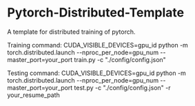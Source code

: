 # Pytorch-Distributed-Template
A template for distributed training of pytorch.

Training command:
CUDA_VISIBLE_DEVICES=gpu_id python -m torch.distributed.launch --nproc_per_node=gpu_num --master_port=your_port train.py -c "./config/config.json"

Testing command:
CUDA_VISIBLE_DEVICES=gpu_id python -m torch.distributed.launch --nproc_per_node=gpu_num --master_port=your_port test.py -c "./config/config.json" -r your_resume_path
